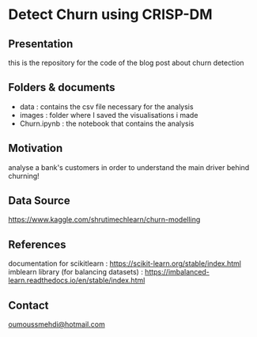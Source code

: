 # Detect Churn using CRISP-DM

## Presentation 
this is the repository for the code of the blog post about churn detection

## Folders & documents
* data : contains the csv file necessary for the analysis
* images : folder where I saved the visualisations i made 
* Churn.ipynb : the notebook that contains the analysis

## Motivation
analyse a bank's customers in order to understand the main driver behind churning!

## Data Source
https://www.kaggle.com/shrutimechlearn/churn-modelling

## References
documentation for scikitlearn : https://scikit-learn.org/stable/index.html
imblearn library (for balancing datasets) : https://imbalanced-learn.readthedocs.io/en/stable/index.html

## Contact
oumoussmehdi@hotmail.com
